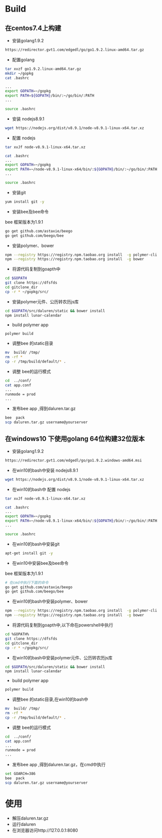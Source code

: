 # Build
## 在centos7.4上构建
* 安装golang1.9.2
```bash
https://redirector.gvt1.com/edgedl/go/go1.9.2.linux-amd64.tar.gz
```
* 配置golang
```bash
tar xvzf go1.9.2.linux-amd64.tar.gz
mkdir ~/gopkg
cat .bashrc

...
export GOPATH=~/gopkg
export PATH=${GOPATH}/bin/:~/go/bin/:PATH
...

source .bashrc
```
* 安装 nodejs8.9.1
```bash
wget https://nodejs.org/dist/v8.9.1/node-v8.9.1-linux-x64.tar.xz
```
* 配置 nodejs
```bash
tar xvJf node-v8.9.1-linux-x64.tar.xz

cat .bashrc
...
export GOPATH=~/gopkg
export PATH=~/node-v8.9.1-linux-x64/bin/:${GOPATH}/bin/:~/go/bin/:PATH
...

source .bashrc
```
* 安装git
```bash
yum install git -y
```
* 安装bee及bee命令

bee 框架版本为1.9.1
```bash
go get github.com/astaxie/beego
go get github.com/beego/bee
```
* 安装polymer、bower
```bash
npm --registry https://registry.npm.taobao.org install  -g polymer-cli
npm --registry https://registry.npm.taobao.org install  -g bower
```
* 将源代码复制到goapth中
```bash
cd $GOPATH
git clone https://dfsfds
cd gitclone_dir
cp -r * ~/gopkg/src/
```
* 安装polymer元件、公历转农历js库
```bash
cd $GOPATH/src/daluren/static && bower install
npm install lunar-calendar
```
* build polymer app
```bash
polymer build
```
* 调整bee 的static目录
```bash
mv  build/ /tmp/
rm -rf *
cp -r /tmp/build/default/* .
```
* 调整 bee的运行模式
```bash
cd  ../conf/
cat app.conf
...
runmode = prod
...
```
* 发布bee app ,得到daluren.tar.gz
```bash
bee  pack
scp daluren.tar.gz username@yourserver
```

## 在windows10 下使用golang 64位构建32位版本
* 安装golang1.9.2
```bash
https://redirector.gvt1.com/edgedl/go/go1.9.2.windows-amd64.msi
```

* 在win10的bash中安装 nodejs8.9.1
```bash
wget https://nodejs.org/dist/v8.9.1/node-v8.9.1-linux-x64.tar.xz
```
* 在win10的bash中 配置 nodejs
```bash
tar xvJf node-v8.9.1-linux-x64.tar.xz

cat .bashrc
...
export GOPATH=~/gopkg
export PATH=~/node-v8.9.1-linux-x64/bin/:${GOPATH}/bin/:~/go/bin/:PATH
...

source .bashrc
```
* 在win10的bash中安装git
```bash
apt-get install git -y
```
* 在win10中安装bee及bee命令

bee 框架版本为1.9.1
```bash
# 在cmd中执行下面的命令
go get github.com/astaxie/beego
go get github.com/beego/bee
```
* 在win10的bash中安装polymer、bower
```bash
npm --registry https://registry.npm.taobao.org install  -g polymer-cli
npm --registry https://registry.npm.taobao.org install  -g bower
```
* 将源代码复制到goapth中,以下命在powershell中执行
```bash
cd %GOPATH%
git clone https://dfsfds
cd gitclone_dir
cp -r * ~/gopkg/src/
```
* 在win10的bash中安装polymer元件、公历转农历js库
```bash
cd $GOPATH/src/daluren/static && bower install
npm install lunar-calendar
```
* build polymer app
```bash
polymer build
```
* 调整bee 的static目录,在win10的bash中
```bash
mv  build/ /tmp/
rm -rf *
cp -r /tmp/build/default/* .
```
* 调整 bee的运行模式
```bash
cd  ../conf/
cat app.conf
...
runmode = prod
...
```
* 发布bee app ,得到daluren.tar.gz，在cmd中执行
```bash
set GOARCH=386
bee  pack
scp daluren.tar.gz username@yourserver
```

# 使用
* 解压daluren.tar.gz
* 运行daluren
* 在浏览器访问http://127.0.0.1:8080